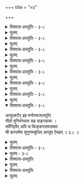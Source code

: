 +++
title = "०३"

+++

<details><summary>विश्वास-प्रस्तुतिः - ३-८</summary>

आद्ये तृतीयशतकस्य वनाद्रि-भर्तुर्  
आपाद-मौल्य्-अवयवाभरणाभिरूप्यम् ।  
ब्रह्मादि-वाग्-अविषयं च महा-प्रभावं  
सौन्दर्य-**मग्न**-हृदयः शठजित् **शशंस** ॥ ३–१ ॥
</details>

<details><summary>मूलम्</summary>

आद्ये तृतीयशतकस्य वनाद्रिभर्तुर्  
आपादमौल्यवयवाभरणाभिरूप्यम् ।  
ब्रह्मादिवागविषयं च महाप्रभावं  
सौन्दर्यमग्नहृदयः शठजित् शशंस ॥ ३–१ ॥
</details>

<details><summary>विश्वास-प्रस्तुतिः - ३-८</summary>

सङ्कोचित-स्व-करणः स हरिं यथेष्टम्  
**भुञ्जे** न चाहम् इति भिन्न-मतिः शठारिः ।  
**आश्वासितश्** च हरिणा स्व-महत्तयैव  
"भोगेष्व् अ-शक्तिर्" इति तत् कथितं द्वितीये ॥ ३–२ ॥
</details>

<details><summary>मूलम्</summary>

सङ्कोचितस्वकरणः स हरिं यथेष्टम्  
भुञ्जे न चाहमिति भिन्नमतिः शठारिः ।  
आश्वासितश्च हरिणा स्वमहत्तयैव  
भोगेष्व् अशक्तिरिति तत्कथितं द्वितीये ॥ ३–२ ॥
</details>

<details><summary>विश्वास-प्रस्तुतिः - ३-८</summary>

सर्वत्र सर्व-समये सकलास्व् अवस्थास्व्  
**अभ्यर्थयन्** निखिल-दास्य-रसान् मुनीन्द्रः।  
श्री-वेङ्कटाद्रि-निलयस्य परस्य पुंसः  
निस्सीम-शील-गुणम् अप्य् **अवदत्** तृतीये ॥ ३–३
</details>

<details><summary>मूलम्</summary>

सर्वत्र सर्वसमये सकलास्व् अवस्थास्व्  
अभ्यर्थयन् निखिलदास्यरसान् मुनीन्द्रः।  
श्रीवेङ्कटाद्रिनिलयस्य परस्य पुंसः  
निस्सीमशीलगुणमप्य् अवदत् तृतीये ॥ ३–३
</details>

<details><summary>विश्वास-प्रस्तुतिः - ३-८</summary>

सर्वं जगत् **समवलोक्य** विभोः शरीरं  
तद्-वाचिनश् च सकलान् अपि शब्द-राशीन् ।  
तान् भूत-भौतिक-मुखान् **कथयन्** पदार्थान्  
दास्यं **चकार** वचसा च?? मुनिश् चतुर्थे॥ ३–४ ॥
</details>

<details><summary>मूलम्</summary>

सर्वं जगत् समवलोक्य विभोः शरीरं  
तद्वाचिनश्च सकलानपि शब्दराशीन् ।  
तान् भूतभौतिकमुखान् कथयन् पदार्थान्  
दास्यं चकार वचसव मुनिश्चतुर्थे॥ ३–४ ॥
</details>

<details><summary>विश्वास-प्रस्तुतिः - ३-८</summary>

पूर्वेण दास्य-विधिना पुरुषार्थ-सीम्ना  
हर्ष-प्रकर्ष-विवशः खलु पञ्चमे सः ।  
आनन्दनैर् अविकृतान् **विनिनिन्द** मूर्खान्,  
शौरेर् गुणैस् तु विकृतान् **प्रशशंस** भूयः ॥ ३–५ ॥
</details>

<details><summary>मूलम्</summary>

पूर्वेण दास्यविधिना पुरुषार्थसीम्ना  
हर्षप्रकर्षविवशः खलु पञ्चमे सः ।  
आनन्दनैर् अविकृतान् विनिनिन्द मूर्खान्  
शौरेर् गुणैस्तु विकृतान् प्रशशंस भूयः ॥ ३–५ ॥
</details>

<details><summary>विश्वास-प्रस्तुतिः - ३-८</summary>

तान् **निन्दितान्** अपि **विहातुम्** असाव् **अशक्तः**  
शौरेर् **दुरासदतया विमुखान् विचार्य** ।  
अर्चावतार-**सुलभत्वम् उवाच** तेषाम्  
एवं च तेषु विमुखेषु **शुशोच** षष्ठे ॥ ३–६ ॥
</details>

<details><summary>मूलम्</summary>

तान् निन्दितानपि विहातुमसौ अशक्तः  
शौरेर् दुरासदतया विमुखान् विचार्य ।  
अर्चावतार सुलभत्वम् उवाच तेषाम्  
एवं च तेषु विमुखेषु शुशोच षष्ठे ॥ ३–६ ॥
</details>

<details><summary>विश्वास-प्रस्तुतिः - ३-८</summary>

तत् शोक-शान्ति-विधये हरिणा प्रसादाद्  
**आविष्कृतान्** स्व-गुण-चेष्टित-**भोग**-शीलान् ।  
**आलोक्य** वैष्णव-जनान् मुनिर् आत्म-नाथान्  
**आख्याय** तान् **अतिजहर्ष** च सप्तमे सः॥ ३–७ ॥
</details>

<details><summary>मूलम्</summary>

तत् शोकशान्तिविधये हरिणा प्रसादाद्  
आविष्कृतान् स्वगुणचेष्टितभोगशीलान् ।  
आलोक्यवैष्णवजनान् मुनिर् आत्मनाथान्  
आख्याय तान् अतिजहर्ष च सप्तमे सः॥ ३–७ ॥
</details>

<details open><summary>विश्वास-प्रस्तुतिः - ३-८</summary>

अत्युत्कटैर् इह मनोरथजालपूरैर्  
नीतो मुनिर्भगवता सह सङ्गकामः ।  
सर्वेन्द्रियैर् अपि च किङ्करभावसक्तः   
श्री कान्तमेव सुगुणाम्बुधिम् आप्तुम् ऐच्छत् ॥ ३.८ ॥
</details>

<details><summary>मूलम्</summary>

अत्युत्कटैर् इह मनोरथजालपूरैर्  
नीतो मुनिर्भगवता सह सङ्गकामः ।  
सर्वेन्द्रियैर् अपि च किङ्करभावसक्तः   
श्री कान्तमेव सुगुणाम्बुधिम् आप्तुम् ऐच्छत् ॥ ३.८ ॥
</details>

<details><summary>विश्वास-प्रस्तुतिः - ३-८</summary>

षष्ठे बहिर्नयनतो हरिमाप्तुमाशा  
जातामुनेरथ तदीय जनावलोकात् ।  
उत्तम्भितास्वकरणैरपि कामयन्ती  
शोकातिरेक जननी पुनरष्टमेऽभूत् ॥ ३-८॥
</details>

<details><summary>मूलम् - ३-८</summary>

षष्ठे बहिर्नयनतो हरिमाप्तुमाशा  
जातामुनेरथ तदीय जनावलोकात् ।  
उत्तम्भितास्वकरणैरपि कामयन्ती  
शोकातिरेक जननी पुनरष्टमेऽभूत् ॥ ३-८॥
</details>

<details><summary>विश्वास-प्रस्तुतिः</summary>

अन्यस्तवेन विषयान् अधिगन्तुम् इच्छून्  
आलोक्य विस्मृतनिजव्यसनो दयालुः ।  
तस्मान् निवार्य मनुजान् विफलः स शौरेर्  
अन्येष्वनर्हकरणं नवमे स्वमाख्यत् ॥ ३–९ ॥
</details>

<details><summary>मूलम्</summary>

अन्यस्तवेन विषयान् अधिगन्तुम् इच्छून्  
आलोक्य विस्मृतनिजव्यसनो दयालुः ।  
तस्मान् निवार्य मनुजान् विफलः स शौरेर्  
अन्येष्वनर्हकरणं नवमे स्वमाख्यत् ॥ ३–९ ॥
</details>

<details><summary>विश्वास-प्रस्तुतिः</summary>

भूयोऽवतीर्य भुवि दिव्यवपुः स्वकीयम्  
प्रत्यक्षयन्तम् अखिलांश्च गुणान् अनन्तम् ।  
स्तुत्वा मुनिः स्वचरितार्थतया न किञ्चिद्  
दुःखम् मम इत्यतितरां दशमे तुतोष॥ ३–१० ॥
</details>

<details><summary>मूलम्</summary>

भूयोऽवतीर्य भुवि दिव्यवपुः स्वकीयम्  
प्रत्यक्षयन्तम् अखिलांश्च गुणान् अनन्तम् ।  
स्तुत्वा मुनिः स्वचरितार्थतया न किञ्चिद्  
दुःखम् मम इत्यतितरां दशमे तुतोष॥ ३–१० ॥
</details>
